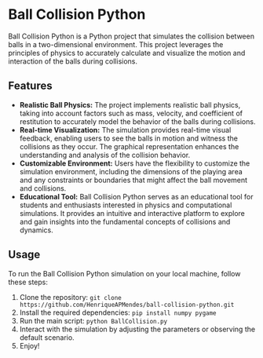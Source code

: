 # Ball Collision Python

Ball Collision Python is a Python project that simulates the collision between balls in a two-dimensional environment. This project leverages the principles of physics to accurately calculate and visualize the motion and interaction of the balls during collisions.

## Features

- **Realistic Ball Physics:** The project implements realistic ball physics, taking into account factors such as mass, velocity, and coefficient of restitution to accurately model the behavior of the balls during collisions.
- **Real-time Visualization:** The simulation provides real-time visual feedback, enabling users to see the balls in motion and witness the collisions as they occur. The graphical representation enhances the understanding and analysis of the collision behavior.
- **Customizable Environment:** Users have the flexibility to customize the simulation environment, including the dimensions of the playing area and any constraints or boundaries that might affect the ball movement and collisions.
- **Educational Tool:** Ball Collision Python serves as an educational tool for students and enthusiasts interested in physics and computational simulations. It provides an intuitive and interactive platform to explore and gain insights into the fundamental concepts of collisions and dynamics.

## Usage

To run the Ball Collision Python simulation on your local machine, follow these steps:

1. Clone the repository: `git clone https://github.com/HenriqueAPMendes/ball-collision-python.git`
2. Install the required dependencies: `pip install numpy pygame`
3. Run the main script: `python BallCollision.py`
4. Interact with the simulation by adjusting the parameters or observing the default scenario.
5. Enjoy!
